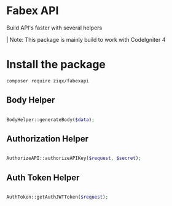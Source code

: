 # Fabex API
Build API's faster with several helpers

| Note: This package is mainly build to work with CodeIgniter 4

# Install the package

```sh
composer require ziqx/fabexapi
```

## Body Helper

```php

BodyHelper::generateBody($data);

```

## Authorization Helper

```php

AuthorizeAPI::authorizeAPIKey($request, $secret);

```


## Auth Token Helper

```php

AuthToken::getAuthJWTToken($request);

```